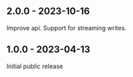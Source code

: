 
## 2.0.0 - 2023-10-16
Improve api.
Support for streaming writes.

## 1.0.0 - 2023-04-13
Initial public release